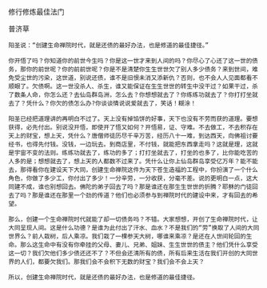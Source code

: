 修行修炼最佳法门

普济草


    阳圣说：“创建生命禅院时代，就是还债的最好办法，也是修道的最佳捷径。”

    你开悟了吗？你知道你的前世今生吗？你是这一世才来到人间的吗？你尽心了心还了这一世的债务，那你的前世呢？你的前前世呢？你是不是清楚你生生世世欠了别人多少债务？来到世间，难免受尘世的污染，这世道，别说还债，谁不是旧恨未消又添新仇？否则，也不会人人见面都看不顺眼了。欠债啊。这一世没杀人、杀生，谁又能保证在生生世世的转生中没干过？如果干过，杀了数条人命，你怎么还？去仙岛群岛洲，怎么去？你想想就去了？你练练功就去了？你打打坐就去了？凭什么？你欠的债怎么办?你谈谈情说说爱就去了，笑话！糊涂！

    阳圣已经把道理讲的再明白不过了。天上没有掉馅饼的好事，天下也没有不劳而获的道理。要想获得，必先付出。别说没开悟，即使开了悟又如何？开悟易，证、守难。不去做工，不去积存在天上的财宝，想上天，凭什么？唐僧师徒历尽千辛万苦，经历八十一难，到达西天，向佛祖讨要经书，也得先付钱。没钱，一边玩去。到商店里，不付钱，就能把东西拿走吗？这就是理，这就是宇宙不变的法则。练练功就去了，练功的多了；打打坐就去了，打坐的也多了，比你能吃苦的人多的是；想想就去了，想上天的人都数不过来了。凭什么让你上仙岛群岛享受亿万年？能不能去，那得看你在建设天下大同，创建生命禅院这件为天下苍生造福的工程中，你扮演了一个什么角色，你做了多少工，你付出了多少！一分辛劳，一分收获，分毫不差。说的更明白一点，这大同建不成，谁也别想回去。佛陀的弟子回去了吗？那是谁还在那生生世世的折腾？耶稣的门徒回去了吗？那是谁还在那里一个劲的传道？他们也必须参与到禅院时代的建设中来，才有回去的希望。

    那么，创建一个生命禅院时代就能了却一切债务吗？不错。大家想想，开创了生命禅院时代，让大同呈现人间。这是什么功德？是谁为此付出了汗水、血水？不是我们的“劳”换取了人间的大同世界么？前人栽树，后人乘凉。我们栽了一棵参天大树，哪谁来乘凉？是还在人世间轮回的生命。那么这生命中有没有你牵挂的父母、妻儿、兄弟、姐妹、生生世世的债主？他们凭什么享受这一切？我们欠他们多少债还还不了？不但会还清所有的债，所有后来生活在我们开创的大同世界的人们，都要欠我们。那我们会不会积下无数的财宝？我们会不会上天？

    所以，创建生命禅院时代，就是还债的最好办法，也是修道的最佳捷径。



